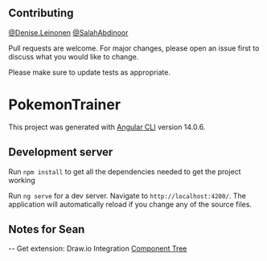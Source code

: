 ## Contributing

[@Denise.Leinonen](https://www.gitlab.com/Denise.Leinonen)
[@SalahAbdinoor](https://www.gitlab.com/SalahAbdinoor)

Pull requests are welcome. For major changes, please open an issue first to discuss what you would like to change.

Please make sure to update tests as appropriate.

# PokemonTrainer

This project was generated with [Angular CLI](https://github.com/angular/angular-cli) version 14.0.6.

## Development server

Run `npm install` to get all the dependencies needed to get the project working

Run `ng serve` for a dev server. Navigate to `http://localhost:4200/`. The application will automatically reload if you change any of the source files.

## Notes for Sean

-- Get extension: Draw.io Integration
[Component Tree](/src/assets/pokemon-diagram.drawio)

